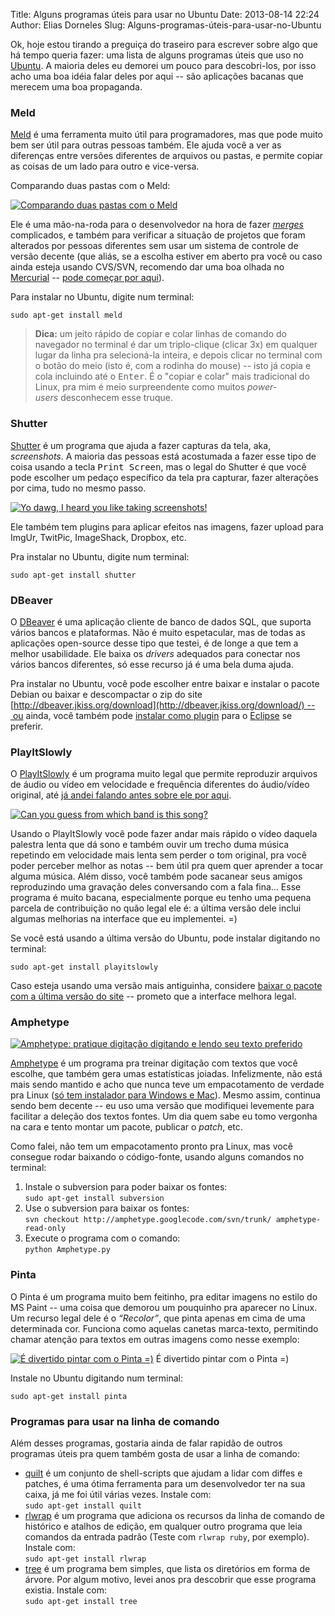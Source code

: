 Title: Alguns programas úteis para usar no Ubuntu
Date: 2013-08-14 22:24
Author: Elias Dorneles
Slug: Alguns-programas-úteis-para-usar-no-Ubuntu

Ok, hoje estou tirando a preguiça do traseiro para escrever sobre algo
que há tempo queria fazer: uma lista de alguns programas úteis que uso
no [Ubuntu](http://www.ubuntu.com/ "Ubuntu Linux"). A maioria deles eu
demorei um pouco para descobri-los, por isso acho uma boa idéia falar
deles por aqui -- são aplicações bacanas que merecem uma boa propaganda.

### Meld

[Meld](http://meldmerge.org/) é uma ferramenta muito útil para
programadores, mas que pode muito bem ser útil para outras pessoas
também. Ele ajuda você a ver as diferenças entre versões diferentes de
arquivos ou pastas, e permite copiar as coisas de um lado para outro e
vice-versa.

Comparando duas pastas com o Meld:

[![Comparando duas pastas com o Meld](http://eljunior.files.wordpress.com/2013/08/minha_pasta-outra_pasta-meld_004.png "Comparando duas pastas com o Meld")](http://eljunior.files.wordpress.com/2013/08/minha_pasta-outra_pasta-meld_004.png)

Ele é uma mão-na-roda para o desenvolvedor na hora de fazer
*[merges](http://en.wikipedia.org/wiki/Merge_(revision_control) "Artigo sobre merges na Wikipedia")*
complicados, e também para verificar a situação de projetos que foram
alterados por pessoas diferentes sem usar um sistema de controle de
versão decente (que aliás, se a escolha estiver em aberto pra você ou
caso ainda esteja usando CVS/SVN, recomendo dar uma boa olhada no
[Mercurial](http://mercurial.selenic.com/) -- [pode começar por
aqui](http://hginit.com/)).

Para instalar no Ubuntu, digite num terminal:

`sudo apt-get install meld`

> **Dica:** um jeito rápido de copiar e colar linhas de comando do
> navegador no terminal é dar um triplo-clique (clicar 3x) em qualquer
> lugar da linha pra selecioná-la inteira, e depois clicar no terminal
> com o botão do meio (isto é, com a rodinha do mouse) -- isto já copia
> e cola incluindo até o <kbd>Enter</kbd>. É o "copiar e colar" mais
> tradicional do Linux, pra mim é meio surpreendente como muitos
> *power-users* desconhecem esse truque.


### Shutter

[Shutter](http://shutter-project.org/) é um programa que ajuda a fazer
capturas da tela, aka, *screenshots*. A maioria das pessoas está
acostumada a fazer esse tipo de coisa usando a tecla <kbd>Print
Screen</kbd>, mas o legal do Shutter é que você pode escolher um pedaço
específico da tela pra capturar, fazer alterações por cima, tudo no
mesmo passo.

[![Yo dawg, I heard you like taking screenshots!](http://eljunior.files.wordpress.com/2013/08/shutter-yo_dawg.png?w=640)](http://eljunior.files.wordpress.com/2013/08/shutter-yo_dawg.png)

Ele também tem plugins para aplicar efeitos nas imagens, fazer upload
para ImgUr, TwitPic, ImageShack, Dropbox, etc.

Pra instalar no Ubuntu, digite num terminal:

`sudo apt-get install shutter`

### DBeaver

O [DBeaver](http://jkiss.org/) é uma aplicação cliente de banco de dados
SQL, que suporta vários bancos e plataformas. Não é muito espetacular,
mas de todas as aplicações open-source desse tipo que testei, é de longe
a que tem a melhor usabilidade. Ele baixa os *drivers* adequados para
conectar nos vários bancos diferentes, só esse recurso já é uma bela
duma ajuda.

Pra instalar no Ubuntu, você pode escolher entre baixar e instalar o
pacote Debian ou baixar e descompactar o zip do site
[http://dbeaver.jkiss.org/download](http://dbeaver.jkiss.org/download/) -- ou
ainda, você também pode [instalar como
plugin](http://marketplace.eclipse.org/node/507775) para o
[Eclipse](http://www.eclipse.org/) se preferir.

### PlayItSlowly

O [PlayItSlowly](http://29a.ch/playitslowly/) é um programa muito legal
que permite reproduzir arquivos de áudio ou vídeo em velocidade e
frequência diferentes do áudio/vídeo original, até [já andei falando
antes sobre ele por
aqui](http://eljunior.wordpress.com/2011/07/28/tocar-video-ou-musica-em-outra-velocidade-mantendo-o-tom/).

  [![Can you guess from which band is this song?](http://eljunior.files.wordpress.com/2013/08/play-it-slowly_012.png)](http://eljunior.files.wordpress.com/2013/08/play-it-slowly_012.png)

Usando o PlayItSlowly você pode fazer andar mais rápido o vídeo daquela
palestra lenta que dá sono e também ouvir um trecho duma música
repetindo em velocidade mais lenta sem perder o tom original, pra você
poder perceber melhor as notas -- bem útil pra quem quer aprender a
tocar alguma música. Além disso, você também pode sacanear seus amigos
reproduzindo uma gravação deles conversando com a fala fina... Esse
programa é muito bacana, especialmente porque eu tenho uma pequena
parcela de contribuição no quão legal ele é: a última versão dele inclui
algumas melhorias na interface que eu implementei. =)

Se você está usando a última versão do Ubuntu, pode instalar digitando
no terminal:

`sudo apt-get install playitslowly`

Caso esteja usando uma versão mais antiguinha, considere [baixar o
pacote com a última versão do site](http://29a.ch/playitslowly/) --
prometo que a interface melhora legal.

### Amphetype

  [![Amphetype: pratique digitação digitando e lendo seu texto preferido](http://eljunior.files.wordpress.com/2013/08/amphetype_001.png?w=640 "Tela inicial do Amphetype")](http://eljunior.files.wordpress.com/2013/08/amphetype_001.png)

[Amphetype](http://code.google.com/p/amphetype/) é um programa pra treinar
digitação com textos que você escolhe, que também gera umas estatísticas
joiadas. Infelizmente, não está mais sendo mantido e acho que nunca teve um
empacotamento de verdade pra Linux ([só tem instalador para Windows e
Mac](https://code.google.com/p/amphetype/downloads/list "Instaladores do
Amphetype para Windows e Mac")).  Mesmo assim, continua sendo bem decente -- eu
uso uma versão que modifiquei levemente para facilitar a deleção dos textos
fontes. Um dia quem sabe eu tomo vergonha na cara e tento montar um pacote,
publicar o *patch*, etc.

Como falei, não tem um empacotamento pronto pra Linux, mas você consegue
rodar baixando o código-fonte, usando alguns comandos no terminal:

1.  Instale o subversion para poder baixar os fontes:  
   `sudo apt-get install subversion`
2.  Use o subversion para baixar os fontes:  
   `svn checkout http://amphetype.googlecode.com/svn/trunk/ amphetype-read-only`
3.  Execute o programa com o comando:  
   `python Amphetype.py`

### Pinta

O Pinta é um programa muito bem feitinho, pra editar imagens no estilo
do MS Paint -- uma coisa que demorou um pouquinho pra aparecer no Linux.
Um recurso legal dele é o *“Recolor”*, que pinta apenas em cima de uma
determinada cor. Funciona como aquelas canetas marca-texto, permitindo
chamar atenção para textos em outras imagens como nesse exemplo:

  [![É divertido pintar com o Pinta =)](http://eljunior.files.wordpress.com/2013/08/diffusionofinnovation-pinta_003.png?w=640)](http://eljunior.files.wordpress.com/2013/08/diffusionofinnovation-pinta_003.png)
  É divertido pintar com o Pinta =)

Instale no Ubuntu digitando num terminal:

`sudo apt-get install pinta`

### Programas para usar na linha de comando

Além desses programas, gostaria ainda de falar rapidão de outros
programas úteis pra quem também gosta de usar a linha de comando:

-   [quilt](http://en.wikipedia.org/wiki/Quilt_(software)) é um conjunto
    de shell-scripts que ajudam a lidar com diffes e patches, é uma
    ótima ferramenta para um desenvolvedor ter na sua caixa, já me foi
    útil várias vezes. Instale com:  
   `sudo apt-get install quilt`
-   [rlwrap](http://utopia.knoware.nl/~hlub/rlwrap/) é um programa que
    adiciona os recursos da linha de comando de histórico e atalhos de
    edição, em qualquer outro programa que leia comandos da entrada
    padrão (Teste com `rlwrap ruby`, por exemplo). Instale com:  
   `sudo apt-get install rlwrap`
-   [tree](http://stackoverflow.com/questions/3455625/linux-command-to-print-directory-structure-in-the-form-of-a-tree)
    é um programa bem simples, que lista os diretórios em forma de
    árvore. Por algum motivo, levei anos pra descobrir que esse programa
    existia. Instale com:  
   `sudo apt-get install tree`

